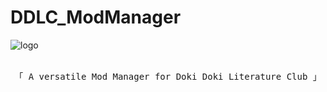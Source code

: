 # DDLC_ModManager
![logo](https://user-images.githubusercontent.com/107435091/207167165-ddaec92e-d08d-4a18-87b7-63151d3734d4.png)

<p align="center"><br>
  <samp>
    「 A versatile Mod Manager for Doki Doki Literature Club</b> 」<br>
  </samp>
</p>
